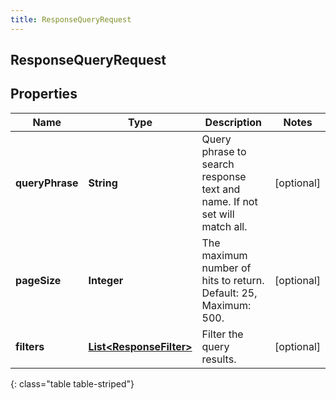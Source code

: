```yaml
---
title: ResponseQueryRequest
---
```

## ResponseQueryRequest


## Properties

| Name | Type | Description | Notes |
| ------------ | ------------- | ------------- | ------------- |
| **queryPhrase** | **String** | Query phrase to search response text and name. If not set will match all. |  [optional] |
| **pageSize** | **Integer** | The maximum number of hits to return. Default: 25, Maximum: 500. |  [optional] |
| **filters** | [**List&lt;ResponseFilter&gt;**](ResponseFilter.html) | Filter the query results. |  [optional] |
{: class="table table-striped"}



